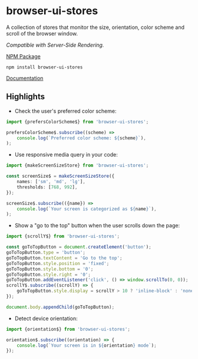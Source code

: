 # browser-ui-stores

A collection of stores that monitor the size, orientation, color scheme and scroll of the browser window.

_Compatible with Server-Side Rendering._

[NPM Package](https://www.npmjs.com/package/browser-ui-stores)

`npm install browser-ui-stores`

[Documentation](https://github.com/cdellacqua/browser-ui-stores.js/blob/main/docs/README.md)

## Highlights

- Check the user's preferred color scheme:

```ts
import {prefersColorScheme$} from 'browser-ui-stores';

prefersColorScheme$.subscribe((scheme) =>
	console.log(`Preferred color scheme: ${scheme}`),
);
```

- Use responsive media query in your code:

```ts
import {makeScreenSizeStore} from 'browser-ui-stores';

const screenSize$ = makeScreenSizeStore({
	names: ['sm', 'md', 'lg'],
	thresholds: [768, 992],
});

screenSize$.subscribe(({name}) =>
	console.log(`Your screen is categorized as ${name}`),
);
```

- Show a "go to the top" button when the user scrolls down the page:

```ts
import {scrollY$} from 'browser-ui-stores';

const goToTopButton = document.createElement('button');
goToTopButton.type = 'button';
goToTopButton.textContent = 'Go to the top';
goToTopButton.style.position = 'fixed';
goToTopButton.style.bottom = '0';
goToTopButton.style.right = '0';
goToTopButton.addEventListener('click', () => window.scrollTo(0, 0));
scrollY$.subscribe((scrollY) => {
	goToTopButton.style.display = scrollY > 10 ? 'inline-block' : 'none';
});

document.body.appendChild(goToTopButton);
```

- Detect device orientation:

```ts
import {orientation$} from 'browser-ui-stores';

orientation$.subscribe((orientation) => {
	console.log(`Your screen is in ${orientation} mode`);
});
```
